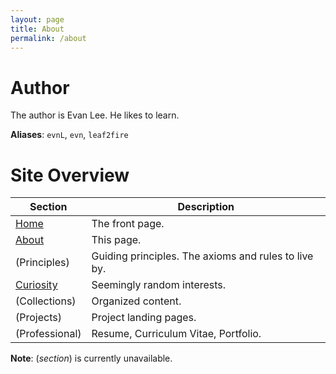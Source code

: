 ```yaml
---
layout: page
title: About
permalink: /about
---
```


# Author

The author is Evan Lee. He likes to learn.

**Aliases**: `evnL`, `evn`, `leaf2fire`

# Site Overview

| Section | Description |
| --- | --- |
| [Home][home] | The front page. |
| [About][about] | This page. |
| (Principles) | Guiding principles. The axioms and rules to live by. |
| [Curiosity][curio] | Seemingly random interests. |
| (Collections) | Organized content. |
| (Projects) | Project landing pages. |
| (Professional) | Resume, Curriculum Vitae, Portfolio. |

**Note**: (*section*) is currently unavailable.

[home]: /
[about]: /about
[curio]: /collections/questions